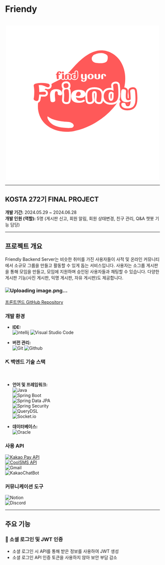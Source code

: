 # Friendy

<p align="center">
  <br>
  <img src="./src/main/resources/logo.png">
  <br>
</p>

---

## KOSTA 272기 FINAL PROJECT
**개발 기간:** 2024.05.29 ~ 2024.06.28  
**개발 인원 (역할):** 5명 (게시판 신고, 회원 알림, 회원 상태변경, 친구 관리, Q&A 챗봇 기능 담당)

---

## 프로젝트 개요

Friendly Backend Server는 비슷한 취미를 가진 사용자들이 사적 및 온라인 커뮤니티에서 소규모 그룹을 만들고 활동할 수 있게 돕는 서비스입니다. 사용자는 소그룹 게시판을 통해 모임을 만들고, 모임에 지원하며 승인된 사용자들과 채팅할 수 있습니다. 다양한 게시판 기능(사진 게시판, 익명 게시판, 자유 게시판)도 제공합니다.

### ![Uploading image.png…]()
[프론트엔드 GitHub Repository](https://github.com/jinu9561/friendy_front)

### 개발 환경

- **IDE:**  
  ![intellij](https://img.shields.io/badge/intellij-000000?style=for-the-badge&logo=intellijidea&logoColor=white)
  ![Visual Studio Code](https://img.shields.io/badge/Visual%20Studio%20Code-007ACC?style=for-the-badge&logo=Visual%20Studio%20Code&logoColor=white)

- **버전 관리:**  
  ![Git](https://img.shields.io/badge/Git-F05032?style=for-the-badge&logo=Git&logoColor=white)
  ![Github](https://img.shields.io/badge/GitHub-181717?style=for-the-badge&logo=GitHub&logoColor=white)

### ⛏️ 백엔드 기술 스택

<br>

- **언어 및 프레임워크:**  
  ![Java](https://img.shields.io/badge/Java-17-orange?style=for-the-badge&logo=Java&logoColor=white)  
  ![Spring Boot](https://img.shields.io/badge/Spring%20Boot-3.3.0.RELEASE-green?style=for-the-badge&logo=Spring&logoColor=white)  
  ![Spring Data JPA](https://img.shields.io/badge/Spring%20Data%20JPA-3.3.0.RELEASE-green?style=for-the-badge&logo=Spring&logoColor=white)  
  ![Spring Security](https://img.shields.io/badge/Spring%20Security-3.3.0.RELEASE-green?style=for-the-badge&logo=Spring&logoColor=white)  
  ![QueryDSL](https://img.shields.io/badge/QueryDSL-5.0-green?style=for-the-badge&logo=Java&logoColor=white)  
  ![Socket.io](https://img.shields.io/badge/Socket.io-black?style=for-the-badge&logo=socket.io&badgeColor=010101)

- **데이터베이스:**  
  ![Oracle](https://img.shields.io/badge/Oracle-F80000?style=for-the-badge&logo=oracle&logoColor=white)

### 사용 API

[![Kakao Pay API](https://img.shields.io/badge/Kakao%20Pay%20API-FFCD00?style=for-the-badge&logo=kakao&logoColor=black)](https://developers.kakao.com/docs/latest/ko/kakaopay)  
[![CoolSMS API](https://img.shields.io/badge/CoolSMS%20API-5B9BD5?style=for-the-badge&logo=coolpad&logoColor=white)](https://www.coolsms.co.kr/)  
![Gmail](https://img.shields.io/badge/Gmail-D14836?style=for-the-badge&logo=gmail&logoColor=white)  
![KakaoChatBot](https://img.shields.io/badge/kakao_ChatBot-ffcd00.svg?style=for-the-badge&logo=kakaoChatBot&logoColor=000000)

### 커뮤니케이션 도구

![Notion](https://img.shields.io/badge/Notion-000000?style=for-the-badge&logo=Notion&logoColor=white)  
![Discord](https://img.shields.io/badge/Discord-5865F2?style=for-the-badge&logo=Discord&logoColor=white)

---

## 주요 기능

### 🛒 소셜 로그인 및 JWT 인증
- 소셜 로그인 시 API를 통해 받은 정보를 사용하여 JWT 생성
- 소셜 로그인 API 인증 토큰을 사용하지 않아 보안 부담 감소
